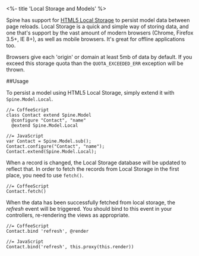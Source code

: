 <%- title 'Local Storage and Models' %>

Spine has support for [HTML5 Local Storage](http://diveintohtml5.org/storage.html) to persist model data between page reloads. Local Storage is a quick and simple way of storing data, and one that's support by the vast amount of modern browsers (Chrome, Firefox 3.5+, IE 8+), as well as mobile browsers. It's great for offline applications too. 

Browsers give each 'origin' or domain at least 5mb of data by default. If you exceed this storage quota than the `QUOTA_EXCEEDED_ERR` exception will be thrown. 

##Usage

To persist a model using HTML5 Local Storage, simply extend it with `Spine.Model.Local`.
    
    //= CoffeeScript
    class Contact extend Spine.Model
      @configure "Contact", "name"
      @extend Spine.Model.Local
      
    //= JavaScript
    var Contact = Spine.Model.sub();
    Contact.configure("Contact", "name");
    Contact.extend(Spine.Model.Local);
    
When a record is changed, the Local Storage database will be updated to reflect that. In order to fetch the records from Local Storage in the first place, you need to use `fetch()`.

    //= CoffeeScript
    Contact.fetch()
    
When the data has been successfully fetched from local storage, the *refresh* event will be triggered. You should bind to this event in your controllers, re-rendering the views as appropriate. 

    //= CoffeeScript
    Contact.bind 'refresh', @render
    
    //= JavaScript
    Contact.bind('refresh', this.proxy(this.render))